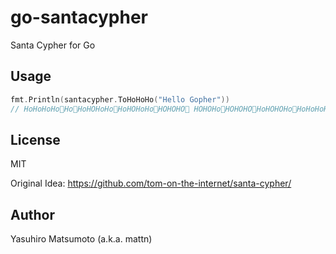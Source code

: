 # go-santacypher

Santa Cypher for Go

## Usage

```go
fmt.Println(santacypher.ToHoHoHo("Hello Gopher"))
// HoHoHoHo🎅Ho🎅HoHOHoHo🎅HoHOHoHo🎅HOHOHO🎅 HOHOHo🎅HOHOHO🎅HoHOHOHo🎅HoHoHoHo🎅Ho🎅HoHOHo🎅
```

## License

MIT

Original Idea: https://github.com/tom-on-the-internet/santa-cypher/

## Author

Yasuhiro Matsumoto (a.k.a. mattn)
